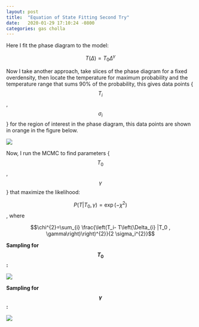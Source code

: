 ```yaml
---
layout: post
title:  "Equation of State Fitting Second Try"
date:   2020-01-29 17:10:24 -0800
categories: gas cholla
---
```



Here I fit the phase diagram to the model:

$$ T(\Delta) = T_0 \Delta ^\gamma $$


Now I take another approach, take slices of the phase diagram for a fixed overdensity, then locate the temperature for maximum probability and the temperature range  that sums 90\% of the probability, this gives data points { $$T_i$$, $$\sigma_i$$ } for the region of interest in the phase diagram, this data points are shown in orange in the figure below.   

<img src="{{ site.url }}assets/images/phase_diagram_fit_mcmc.png"> 


Now, I run the MCMC to find parameters {$$T_0$$, $$\gamma$$} that maximize the likelihood: 

$$ P(T | T_0 , \gamma)=\exp \left(-\chi^{2}\right)$$  , where

$$\chi^{2}=\sum_{i} \frac{\left(T_i- T\left(\Delta_{i} |T_0 , \gamma\right)\right)^{2}}{2 \sigma_i^{2}}$$


**Sampling for $$T_0$$:** 

<img src="{{ site.url }}assets/images/sampling_T0_2.png"> 

**Sampling for $$\gamma$$:** 

<img src="{{ site.url }}assets/images/sampling_gamma_2.png"> 

